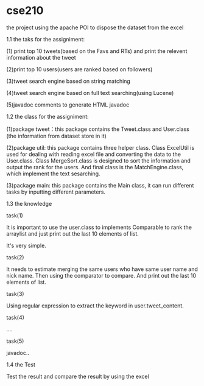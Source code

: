 # cse210
the project using the apache POI to dispose the dataset from the excel

1.1 the taks for the assigniment:

(1) print top 10 tweets(based on the Favs and RTs) and print the relevent information about the tweet

(2)print top 10 users(users are ranked based on followers)

(3)tweet search engine based on string matching

(4)tweet search engine based on full text searching(using Lucene)

(5)javadoc comments to generate HTML javadoc

1.2 the class for the assigniment:

(1)package tweet：this package contains the Tweet.class and User.class (the information from dataset store in it)

(2)package util: this package contains three helper class. Class ExcelUtil is used for dealing with reading excel file and converting the data to the User.class. Class MergeSort.class is designed to sort the information and output the rank for the users. And final class is the MatchEngine.class, which implement the text sesarching.

(3)package main: this package contains the Main class, it can run different tasks by inputting different parameters.


1.3 the knowledge

task(1) 

It is important to use the user.class to implements Comparable to rank the arraylist and just print out the last 10 elements of list.

It's very simple.





task(2)

It needs to estimate merging the same users who have same user name and nick name. Then using the comparator to compare. And print out 
the last 10 elements of list.

task(3)

Using regular expression to extract the keyword in user.tweet_content.

task(4)

....

task(5)

javadoc..


1.4 the Test

Test the result and compare the result by using the excel


